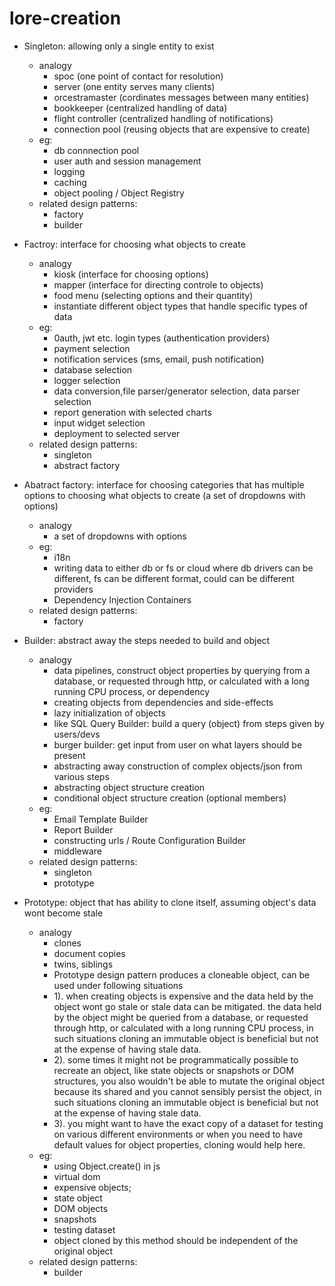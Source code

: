 # lore-creation

- Singleton: allowing only a single entity to exist 
	- analogy
		- spoc (one point of contact for resolution)
		- server (one entity serves many clients)
		- orcestramaster (cordinates messages between many entities)
		- bookkeeper (centralized handling of data)
		- flight controller (centralized handling of notifications)
  		- connection pool (reusing objects that are expensive to create)
	- eg: 
		- db connnection pool
		- user auth and session management
		- logging
		- caching
		- object pooling /  Object Registry
	- related design patterns:
		- factory
		- builder
		
- Factroy: interface for choosing what objects to create 
	- analogy
		- kiosk (interface for choosing options)
		- mapper (interface for directing controle to objects)
		- food menu (selecting options and their quantity)
		- instantiate different object types that handle specific types of data
	- eg:
		- 0auth, jwt etc. login types (authentication providers)
		- payment selection
		- notification services (sms, email, push notification)
		- database selection
		- logger selection
		- data conversion,file parser/generator selection, data parser selection
		- report generation with selected charts
		- input widget selection
		- deployment to selected server
	- related design patterns:
		- singleton
		- abstract factory
		
- Abatract factory: interface for choosing categories that has multiple options to choosing what objects to create (a set of dropdowns with options)
	- analogy
		- a set of dropdowns with options
	- eg:
		- i18n
		- writing data to either db or fs or cloud where db drivers can be different, fs can be different format, could can be different providers
		- Dependency Injection Containers		
	- related design patterns:
		- factory
	
- Builder: abstract away the steps needed to build and object
	- analogy
		- data pipelines, construct object properties by querying from a database, or requested through http, or calculated with a long running CPU process, or dependency
		- creating objects from dependencies and side-effects		
		- lazy initialization of objects
		- like SQL Query Builder: build a query (object) from steps given by users/devs
		- burger builder: get input from user on what layers should be present		
		- abstracting away construction of complex objects/json from various steps
		- abstracting object structure creation
		- conditional object structure creation (optional members)
	- eg:
		- Email Template Builder
		- Report Builder		
		- constructing urls / Route Configuration Builder
		- middleware
	- related design patterns:
		- singleton
		- prototype
	
- Prototype: object that has ability to clone itself, assuming object's data wont become stale
	- analogy
		- clones
		- document copies
		- twins, siblings
		- Prototype design pattern produces a cloneable object, can be used under following situations
		- 1). when creating objects is expensive and the data held by the object wont go stale or stale data can be mitigated. the data held by the object might be queried from a database, or requested through http, or calculated with a long running CPU process, in such situations cloning an immutable object is beneficial but not at the expense of having stale data.
		- 2). some times it might not be programmatically possible to recreate an object, like state objects or snapshots or DOM structures, you also wouldn't be able to mutate the original object because its shared and you cannot sensibly persist the object, in such situations cloning an immutable object is beneficial but not at the expense of having stale data.
		- 3). you might want to have the exact copy of a dataset for testing on various different environments or when you need to have default values for object properties, cloning would help here.
	- eg:
		- using Object.create() in js
		- virtual dom
		- expensive objects; 
		- state object
		- DOM objects
		- snapshots
		- testing dataset
		- object cloned by this method should be independent of the original object 
	- related design patterns:
		- builder

